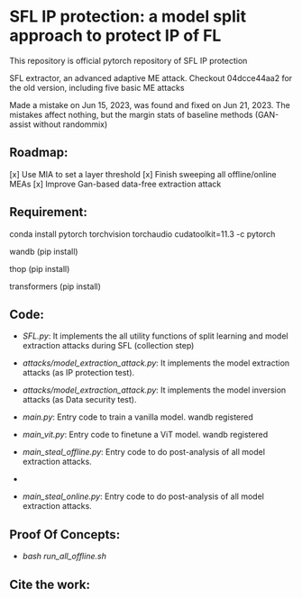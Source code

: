 # SFL IP protection: a model split approach to protect IP of FL
This repository is official pytorch repository of SFL IP protection

SFL extractor, an advanced adaptive ME attack.
Checkout 04dcce44aa2 for the old version, including five basic ME attacks

Made a mistake on Jun 15, 2023, was found and fixed on Jun 21, 2023. The mistakes affect nothing, but the margin stats of baseline methods (GAN-assist without randommix)

## Roadmap:
[x] Use MIA to set a layer threshold 
[x] Finish sweeping all offline/online MEAs
[x] Improve Gan-based data-free extraction attack

## Requirement:

conda install pytorch torchvision torchaudio cudatoolkit=11.3 -c pytorch

wandb (pip install)

thop (pip install)

transformers (pip install)

## Code:

* *SFL.py*: It implements the all utility functions of split learning and model extraction attacks during SFL (collection step)
  
* *attacks/model_extraction_attack.py*: It implements the model extraction attacks (as IP protection test).

* *attacks/model_extraction_attack.py*: It implements the model inversion attacks (as Data security test).

* *main.py*: Entry code to train a vanilla model. wandb registered

* *main_vit.py*: Entry code to finetune a ViT model. wandb registered

* *main_steal_offline.py*: Entry code to do post-analysis of all model extraction attacks.
* 
* *main_steal_online.py*: Entry code to do post-analysis of all model extraction attacks.

## Proof Of Concepts:

* *bash run_all_offline.sh*

## Cite the work:
